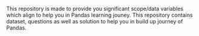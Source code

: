 This repository is made to provide you significant scope/data variables which align to help you in Pandas learning jouney.
This repository contains dataset, questions as well as solution to help you in build up journey of Pandas.
